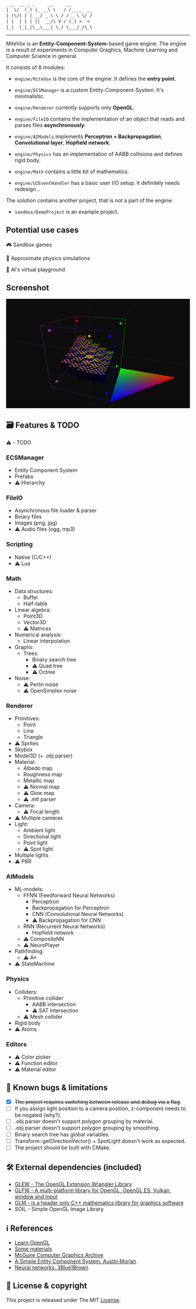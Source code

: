```
 __  __ _ _     __     __        
|  \/  (_) |_ __\ \   / /____  __
| |\/| | | __/ _ \ \ / / _ \ \/ /
| |  | | | ||  __/\ V / (_) >  < 
|_|  |_|_|\__\___| \_/ \___/_/\_\

```

----

MiteVox is an **Entity-Component-System**-based game engine. 
The engine is a result of experiments in Computer Graghics, Machine Learning and Computer Science in general. 

It consists of 8 modules:

- `engine/MiteVox` is the core of the engine. It defines the **entry point**.

- `engine/ECSManager` is a custom Entity-Component-System. It's minimalistic.

- `engine/Renderer` currently supports only **OpenGL**.

- `engine/FileIO` contains the implementation of an object that reads and parses files **asynchronously**.

- `engine/AIModels` implements **Perceptron + Backpropagation**, **Convolutional layer**, **Hopfield network**. 

- `engine/Physics` has an implementation of AABB collisions and defines rigid body.

- `engine/Math` contains a little bit of mathematics.

- `engine/UIEventHandler` has a basic user I/O setup. It definitely needs redesign...

The solution contains another project, that is not a part of the engine:

- `sandbox/DemoProject` is an example project.

## Potential use cases
:video_game: Sandbox games

:rocket: Approximate physics simulations

:robot: AI's virtual playground

## Screenshot
![mitevox_demo](docs/mitevox_demo.png)

## :card_file_box: Features & TODO
:warning: - TODO

### ECSManager
- Entity Component System
- Prefabs
- :warning: Hierarchy
### FileIO
- Asynchronous file loader & parser
- Binary files
- Images (png, jpg)
- :warning: Audio files (ogg, mp3)
### Scripting
- Native (C/C++)
- :warning: Lua
### Math
- Data structures:
  - Buffer
  - Half-table
- Linear algebra:
  - Point3D
  - Vector3D
  - :warning: Matrices
- Numerical analysis:
  - Linear interpolation
- Graphs:
  - Trees:
    - Binary search tree
    - :warning: Quad tree
    - :warning: Octree
- Noise:
  - :warning: Perlin noise
  - :warning: OpenSimplex noise
### Renderer
- Primitives:
  - Point
  - Line
  - Triangle
- :warning: Sprites
- Skybox
- Model3D (+ .obj parser)
- Material:
  - Albedo map
  - Roughness map
  - Metallic map
  - :warning: Normal map
  - :warning: Glow map
  - :warning: .mtl parser
- Camera:
  - :warning: Focal length
- :warning: Multiple cameras
- Light:
  - Ambient light
  - Directional light
  - Point light
  - :warning: Spot light
- Multiple lights
- :warning: PBR
### AIModels
- ML-models:
  - FFNN (Feedforward Neural Networks)
    - Perceptron
    - Backpropagation for Perceptron
    - CNN (Convolutional Neural Networks)
    - :warning: Backpropagation for CNN
  - RNN (Recurrent Neural Networks)
    - Hopfield network
  - :warning: CompositeNN
  - :warning: NeuroPlayer
- Pathfinding:
  - :warning: A*
- :warning: StateMachine
### Physics
- Colliders:
  - Primitive collider
    - AABB intersection
    - :warning: SAT intersection
  - :warning: Mesh collider
- Rigid body
- :warning: Atoms
### Editors
- :warning: Color picker
- :warning: Function editor
- :warning: Material editor

## :bug: Known bugs & limitations
- [X] ~~The project requires switching between release and debug via a flag~~.
- [ ] If you assign light position to a camera position, z-component needs to be negated (why?).
- [ ] .obj parser doesn't support polygon grouping by material.
- [ ] .obj parser doesn't support polygon grouping by smoothing.
- [ ] Binary search tree has global variables.
- [ ] Transform::getDirectionVector() + SpotLight doesn't work as expected.
- [ ] The project should be built with CMake.

## :hammer_and_wrench: External dependencies (included)
- [GLEW - The OpenGL Extension Wrangler Library]( https://github.com/nigels-com/glew )
- [GLFW - A multi-platform library for OpenGL, OpenGL ES, Vulkan, window and input]( https://github.com/glfw/glfw )
- [GLM - is a header only C++ mathematics library for graphics software]( https://github.com/g-truc/glm )
- SOIL - Simple OpenGL Image Library

## :information_source: References
- [Learn OpenGL]( https://learnopengl.com )
- [Some materials]( http://www.it.hiof.no/~borres/j3d/explain/light/p-materials.html )
- [McGuire Computer Graphics Archive]( https://casual-effects.com/g3d/data10/index.html )
- [A Simple Entity Component System. Austin Morlan]( https://austinmorlan.com/posts/entity_component_system )
- [Neural networks. 3Blue1Brown]( https://www.youtube.com/watch?v=aircAruvnKk&list=PLZHQObOWTQDNU6R1_67000Dx_ZCJB-3pi )

## :page_facing_up: License & copyright
This project is released under The MIT [License](LICENSE).

